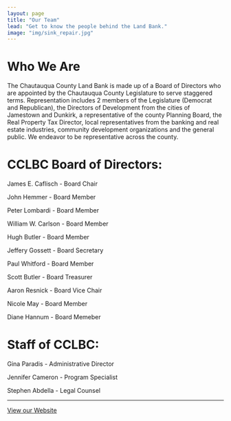 ```yaml
---
layout: page
title: "Our Team"
lead: "Get to know the people behind the Land Bank."
image: "img/sink_repair.jpg"
---
```

# Who We Are

The Chautauqua County Land Bank is made up of a Board of Directors who are appointed by the Chautauqua County Legislature to serve staggered terms. Representation includes 2 members of the Legislature (Democrat and Republican), the Directors of Development from the cities of Jamestown and Dunkirk, a representative of the county Planning Board, the Real Property Tax Director, local representatives from the banking and real estate industries, community development organizations and the general public. We endeavor to be representative across the county.

# CCLBC Board of Directors:
James E. Caflisch - Board Chair

John Hemmer - Board Member

Peter Lombardi - Board Member

William W. Carlson - Board Member

Hugh Butler - Board Member

Jeffery Gossett - Board Secretary

Paul Whitford - Board Member

Scott Butler - Board Treasurer

Aaron Resnick - Board Vice Chair

Nicole May - Board Member

Diane Hannum - Board Memeber

# Staff of CCLBC:

Gina Paradis - Administrative Director

Jennifer Cameron - Program Specialist

Stephen Abdella - Legal Counsel

<hr>

<a href="http://www.chautauqualandbank.org/" class="btn btn-default btn-lg center-block">View our Website <i class="fa fa-arrow-right"></i></a>
